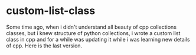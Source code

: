 # custom-list-class
Some time ago, when i didn't understand all beauty of cpp collections classes, but i knew structure of python collections, i wrote a custom list class in cpp and for a while was updating it while i was learning new details of cpp. 
Here is the last version.
